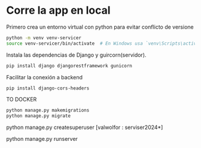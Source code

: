 # Corre la app en local

Primero crea un entorno virtual con python para evitar conflicto de versione

```bash
python -m venv venv-servicer
source venv-servicer/bin/activate  # En Windows usa `venv\Scripts\activate`
```
Instala las dependencias de Django y guircorn(servidor).

```bash
pip install django djangorestframework gunicorn
```

Facilitar la conexión a backend
```bash
pip install django-cors-headers
```

TO DOCKER
```bash
python manage.py makemigrations 
python manage.py migrate        
```

python manage.py createsuperuser [valwolfor : serviser2024*]

python manage.py runserver